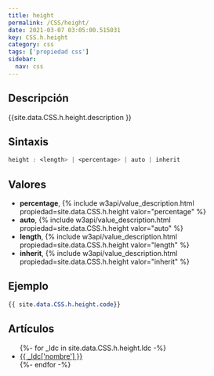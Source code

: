 ```yaml
---
title: height
permalink: /CSS/height/
date: 2021-03-07 03:05:00.515031
key: CSS.h.height
category: css
tags: ['propiedad css']
sidebar: 
  nav: css
---
```


## Descripción
{{site.data.CSS.h.height.description }}

## Sintaxis
~~~css
height : <length> | <percentage> | auto | inherit
~~~

## Valores
* **percentage**,  {% include w3api/value_description.html propiedad=site.data.CSS.h.height valor="percentage" %}
* **auto**,  {% include w3api/value_description.html propiedad=site.data.CSS.h.height valor="auto" %}
* **length**,  {% include w3api/value_description.html propiedad=site.data.CSS.h.height valor="length" %}
* **inherit**,  {% include w3api/value_description.html propiedad=site.data.CSS.h.height valor="inherit" %}

## Ejemplo
~~~css
{{ site.data.CSS.h.height.code}}
~~~

## Artículos
<ul>
{%- for _ldc in site.data.CSS.h.height.ldc -%}
   <li>
       <a href="{{_ldc['url'] }}">{{ _ldc['nombre'] }}</a>
   </li>
{%- endfor -%}
</ul>
